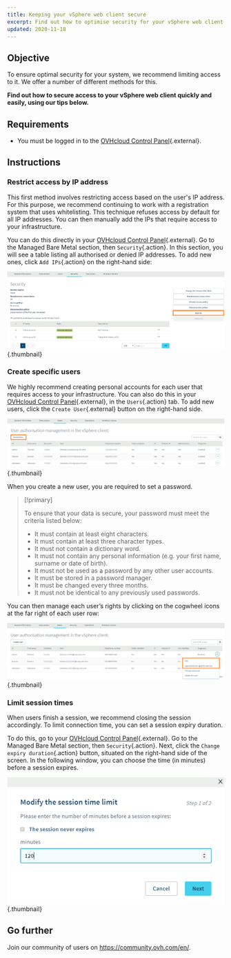```yaml
---
title: Keeping your vSphere web client secure
excerpt: Find out how to optimise security for your vSphere web client
updated: 2020-11-18
---
```


## Objective

To ensure optimal security for your system, we recommend limiting access to it. We offer a number of different methods for this.

**Find out how to secure access to your vSphere web client quickly and easily, using our tips below.**

## Requirements

- You must be logged in to the [OVHcloud Control Panel](https://www.ovh.com/auth/?action=gotomanager&from=https://www.ovh.co.uk/&ovhSubsidiary=GB){.external}.

## Instructions

### Restrict access by IP address

This first method involves restricting access based on the user's IP address. For this purpose, we recommend continuing to work with a registration system that uses whitelisting. This technique refuses access by default for all IP addresses. You can then manually add the IPs that require access to your infrastructure.

You can do this directly in your [OVHcloud Control Panel](https://www.ovh.com/auth/?action=gotomanager&from=https://www.ovh.co.uk/&ovhSubsidiary=GB){.external}. Go to the Managed Bare Metal section, then `Security`{.action}. In this section, you will see a table listing all authorised or denied IP addresses. To add new ones, click `Add IPs`{.action} on the right-hand side:

![Add IP](images/adding_ip.png){.thumbnail}

### Create specific users

We highly recommend creating personal accounts for each user that requires access to your infrastructure. You can also do this in your [OVHcloud Control Panel](https://www.ovh.com/auth/?action=gotomanager&from=https://www.ovh.co.uk/&ovhSubsidiary=GB){.external}, in the `Users`{.action} tab. To add new users, click the `Create User`{.external} button on the right-hand side.

![Users](images/users.png){.thumbnail}

When you create a new user, you are required to set a password.

> [!primary]
>
> To ensure that your data is secure, your password must meet the criteria listed below:
>
> - It must contain at least eight characters.
> - It must contain at least three character types.
> - It must not contain a dictionary word.
> - It must not contain any personal information (e.g. your first name, surname or date of birth).
> - It must not be used as a password by any other user accounts.
> - It must be stored in a password manager.
> - It must be changed every three months.
> - It must not be identical to any previously used passwords.
>

You can then manage each user’s rights by clicking on the cogwheel icons at the far right of each user row:

![Edit user rights](images/users_edit.png){.thumbnail}

### Limit session times

When users finish a session, we recommend closing the session accordingly. To limit connection time, you can set a session expiry duration.

To do this, go to your [OVHcloud Control Panel](https://www.ovh.com/auth/?action=gotomanager&from=https://www.ovh.co.uk/&ovhSubsidiary=GB){.external}. Go to the Managed Bare Metal section, then `Security`{.action}. Next, click the `Change expiry duration`{.action} button, situated on the right-hand side of the screen. In the following window, you can choose the time (in minutes) before a session expires.

![Session expiry](images/expiration.png){.thumbnail}

## Go further

Join our community of users on <https://community.ovh.com/en/>.
